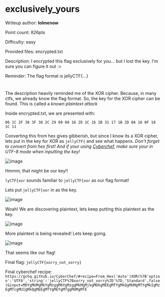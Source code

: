 # exclusively_yours
Writeup author: **lolmenow**

Point count: 826pts

Difficulty: easy

Provided files: encrypted.txt

Description: I encrypted this flag exclusively for you... but I lost the key. I'm sure you can figure it out :>

Reminder: The flag format is jellyCTF{...}
# 

The description heavily reminded me of the XOR cipher. Because, in many ctfs, we already know the flag format. So, the key for the XOR cipher can be found. This is called a *known plaintext attack*

Inside encrypted.txt, we are presented with:

`06 1C 2F 38 3F 38 2C 29 09 0A 16 2D 1C 16 2B 31 17 1B 2D 0A 16 0F 18 1C 11`

Converting this from hex gives gibberish, but since I know its a XOR cipher, lets put in the key for XOR as `jellyCTF{` and see what happens. *Don't forget to convert from hex first! And if your using [Cyberchef](https://gchq.github.io/CyberChef/), make sure your in UTF-8 mode when inputting the key!*

![image](https://github.com/sa1181405/pbchocolate-private-writeups/assets/170969470/f63e83c7-dea7-49b6-867b-92ce75d3ec23)

Hmmm, that might be our key!!

`lyCTF{xor` sounds familiar to `jellyCTF{xor` as our flag format!

Lets put `jellyCTF{xor` in as the key. 

![image](https://github.com/sa1181405/pbchocolate-private-writeups/assets/170969470/dab80058-8207-48f6-9768-6f58ae26d6c7)

Woah! We are discovering plaintext, lets keep putting this plaintext as the key.

![image](https://github.com/sa1181405/pbchocolate-private-writeups/assets/170969470/f96c4c32-0fbf-4014-a22a-0e86bf049593)

More plaintext is being revealed! Lets keep going.

![image](https://github.com/sa1181405/pbchocolate-private-writeups/assets/170969470/0e6e8780-ea04-4490-80f4-2171ac3f1944)

That seems like our flag!

Final flag: `jellyCTF{xorry_not_xorry}`

Final cyberchef recipe: `https://gchq.github.io/CyberChef/#recipe=From_Hex('Auto')XOR(%7B'option':'UTF8','string':'jellyCTF%7Bxorry_not_xorry%7D'%7D,'Standard',false)&input=MDYgMUMgMkYgMzggM0YgMzggMkMgMjkgMDkgMEEgMTYgMkQgMUMgMTYgMkIgMzEgMTcgMUIgMkQgMEEgMTYgMEYgMTggMUMgMTE`





